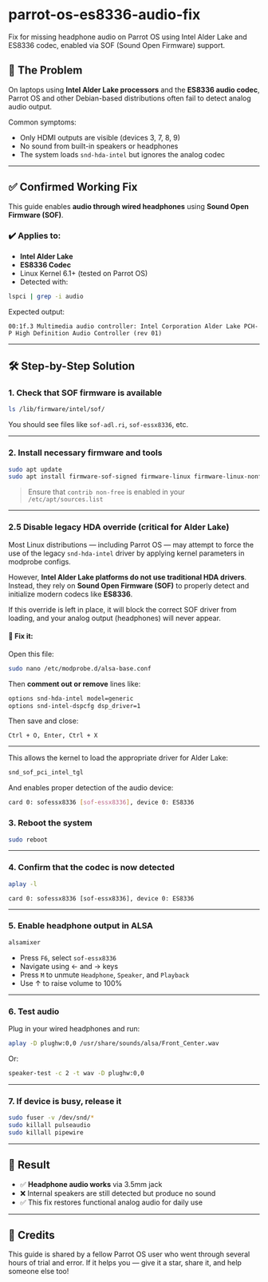 # parrot-os-es8336-audio-fix
Fix for missing headphone audio on Parrot OS using Intel Alder Lake and ES8336 codec, enabled via SOF (Sound Open Firmware) support.
## 🧩 The Problem

On laptops using **Intel Alder Lake processors** and the **ES8336 audio codec**, Parrot OS and other Debian-based distributions often fail to detect analog audio output.

Common symptoms:
- Only HDMI outputs are visible (devices 3, 7, 8, 9)
- No sound from built-in speakers or headphones
- The system loads `snd-hda-intel` but ignores the analog codec

---

## ✅ Confirmed Working Fix

This guide enables **audio through wired headphones** using **Sound Open Firmware (SOF)**.

### ✔️ Applies to:
- **Intel Alder Lake**
- **ES8336 Codec**
- Linux Kernel 6.1+ (tested on Parrot OS)
- Detected with:

```bash
lspci | grep -i audio
```
Expected output:
```
00:1f.3 Multimedia audio controller: Intel Corporation Alder Lake PCH-P High Definition Audio Controller (rev 01)
```

---

## 🛠️ Step-by-Step Solution

### 1. Check that SOF firmware is available

```bash
ls /lib/firmware/intel/sof/
```

You should see files like `sof-adl.ri`, `sof-essx8336`, etc.

---

### 2. Install necessary firmware and tools

```bash
sudo apt update
sudo apt install firmware-sof-signed firmware-linux firmware-linux-nonfree alsa-utils
```

> Ensure that `contrib non-free` is enabled in your `/etc/apt/sources.list`

---

### 2.5 Disable legacy HDA override (critical for Alder Lake)

Most Linux distributions — including Parrot OS — may attempt to force the use of the legacy `snd-hda-intel` driver by applying kernel parameters in modprobe configs.

However, **Intel Alder Lake platforms do not use traditional HDA drivers**. Instead, they rely on **Sound Open Firmware (SOF)** to properly detect and initialize modern codecs like **ES8336**.

If this override is left in place, it will block the correct SOF driver from loading, and your analog output (headphones) will never appear.

#### 🔧 Fix it:

Open this file:

```bash
sudo nano /etc/modprobe.d/alsa-base.conf
```

Then **comment out or remove** lines like:
```bash
options snd-hda-intel model=generic
options snd-intel-dspcfg dsp_driver=1
```

Then save and close:

```plaintext
Ctrl + O, Enter, Ctrl + X
```

---

This allows the kernel to load the appropriate driver for Alder Lake:
```bash
snd_sof_pci_intel_tgl
```
And enables proper detection of the audio device:
```bash
card 0: sofessx8336 [sof-essx8336], device 0: ES8336
```

### 3. Reboot the system

```bash
sudo reboot
```

---

### 4. Confirm that the codec is now detected

```bash
aplay -l
```

```
card 0: sofessx8336 [sof-essx8336], device 0: ES8336
```

---

### 5. Enable headphone output in ALSA

```bash
alsamixer
```

- Press `F6`, select `sof-essx8336`
- Navigate using ← and → keys
- Press `M` to unmute `Headphone`, `Speaker`, and `Playback`
- Use ↑ to raise volume to 100%

---

### 6. Test audio

Plug in your wired headphones and run:

```bash
aplay -D plughw:0,0 /usr/share/sounds/alsa/Front_Center.wav
```

Or:
```bash
speaker-test -c 2 -t wav -D plughw:0,0
```

---

### 7. If device is busy, release it

```bash
sudo fuser -v /dev/snd/*
sudo killall pulseaudio
sudo killall pipewire
 ```

---

## 🎯 Result

- ✅ **Headphone audio works** via 3.5mm jack
- ❌ Internal speakers are still detected but produce no sound
- ✅ This fix restores functional analog audio for daily use

---

## 🙌 Credits

This guide is shared by a fellow Parrot OS user who went through several hours of trial and error. If it helps you — give it a star, share it, and help someone else too!
